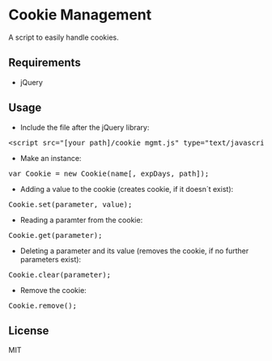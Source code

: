 
# Cookie Management

A script to easily handle cookies.

## Requirements

- jQuery

## Usage

- Include the file after the jQuery library:
<pre>&lt;script src="[your_path]/cookie_mgmt.js" type="text/javascript">&lt;/script></pre> 
- Make an instance:
<pre>var Cookie = new Cookie(name[, expDays, path]);</pre> 
- Adding a value to the cookie (creates cookie, if it doesn´t exist):
<pre>Cookie.set(parameter, value);</pre> 
- Reading a paramter from the cookie:
<pre>Cookie.get(parameter);</pre> 
- Deleting a parameter and its value (removes the cookie, if no further parameters exist):
<pre>Cookie.clear(parameter);</pre> 
- Remove the cookie:
<pre>Cookie.remove();</pre>

## License

MIT
